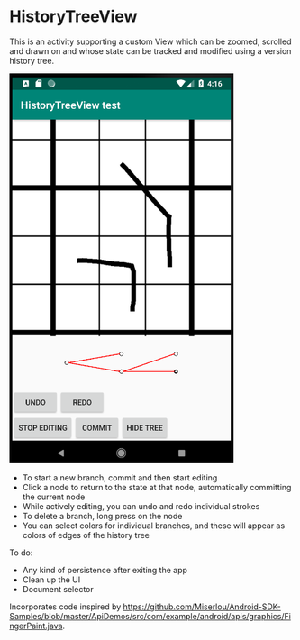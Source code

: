 # HistoryTreeView
This is an activity supporting a custom View which can be zoomed, scrolled and drawn on and whose state can be tracked and modified using a version history tree.

<img src = "https://github.com/sglasman/HistoryTreeView/blob/master/screenshot0.png"/>

* To start a new branch, commit and then start editing
* Click a node to return to the state at that node, automatically committing the current node
* While actively editing, you can undo and redo individual strokes
* To delete a branch, long press on the node
* You can select colors for individual branches, and these will appear as colors of edges of the history tree

To do:

* Any kind of persistence after exiting the app
* Clean up the UI
* Document selector

Incorporates code inspired by https://github.com/Miserlou/Android-SDK-Samples/blob/master/ApiDemos/src/com/example/android/apis/graphics/FingerPaint.java.

